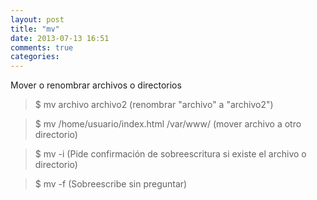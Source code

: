 ```yaml
---
layout: post
title: "mv"
date: 2013-07-13 16:51
comments: true
categories: 
---
```

Mover o renombrar archivos o directorios 

>$ mv archivo archivo2 (renombrar "archivo" a "archivo2") 

>$ mv /home/usuario/index.html /var/www/  (mover archivo a otro directorio) 

>$ mv -i (Pide confirmación de sobreescritura si existe el archivo o directorio) 

>$ mv -f (Sobreescribe sin preguntar)

